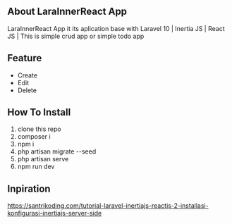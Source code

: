 
## About LaraInnerReact App

LaraInnerReact App it its aplication base with Laravel 10 | Inertia JS | React JS | This is simple crud app or simple todo app 

## Feature
- Create 
- Edit 
- Delete

## How To Install 
1. clone this repo 
2. composer i
3. npm i
4. php artisan migrate --seed
5. php artisan serve
6. npm run dev

## Inpiration
https://santrikoding.com/tutorial-laravel-inertiajs-reactjs-2-installasi-konfigurasi-inertiajs-server-side